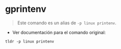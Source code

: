 # gprintenv

> Este comando es un alias de `-p linux printenv`.

- Ver documentación para el comando original:

`tldr -p linux printenv`
